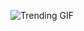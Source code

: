 
<!-- GIF_SECTION -->
![Trending GIF](https://media1.giphy.com/media/v1.Y2lkPThiYjIxNzcyeHA2eHA2ank5emh3NGRvanp0OXZwMHQ4am16NWc5Y3pnYTRya3puaiZlcD12MV9naWZzX3NlYXJjaCZjdD1n/l46Cwg6ypqAgfseIg/giphy.gif)
<!-- END_GIF_SECTION -->
